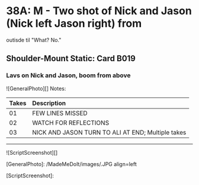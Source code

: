 # 38A: M - Two shot of Nick and Jason (Nick left Jason right) fromoutisde til "What? No."

## Shoulder-Mount Static: Card B019

### Lavs on Nick and Jason, boom from above

![GeneralPhoto][]
Notes: 

| Takes | Description |
|:---|:----|
| 01 | FEW LINES MISSED |
| 02 | WATCH FOR REFLECTIONS |
| 03 | NICK AND JASON TURN TO ALI AT END; Multiple takes |

----

![ScriptScreenshot][]


[GeneralPhoto]:  /MadeMeDoIt/images/.JPG align=left

[ScriptScreenshot]: 